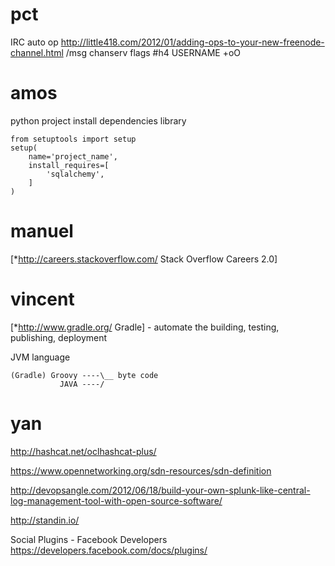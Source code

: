 


# pct

IRC auto op
<http://little418.com/2012/01/adding-ops-to-your-new-freenode-channel.html>
/msg chanserv flags #h4 USERNAME +oO

# amos

python project install dependencies library

```
from setuptools import setup
setup(
    name='project_name',
    install_requires=[
        'sqlalchemy',
    ]
)
```


# manuel

[*<http://careers.stackoverflow.com/>   Stack Overflow Careers 2.0]


# vincent

[*<http://www.gradle.org/>   Gradle] - automate the building, testing, publishing, deployment

JVM language


    (Gradle) Groovy ----\__ byte code
               JAVA ----/


# yan

<http://hashcat.net/oclhashcat-plus/>

<https://www.opennetworking.org/sdn-resources/sdn-definition>

<http://devopsangle.com/2012/06/18/build-your-own-splunk-like-central-log-management-tool-with-open-source-software/>

<http://standin.io/>

Social Plugins - Facebook Developers
<https://developers.facebook.com/docs/plugins/>